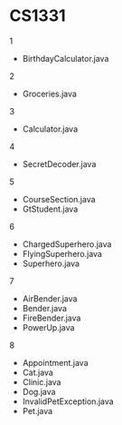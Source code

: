 # CS1331

1 
- BirthdayCalculator.java

2 
- Groceries.java

3 
- Calculator.java

4 
- SecretDecoder.java

5
- CourseSection.java
- GtStudent.java

6
- ChargedSuperhero.java
- FlyingSuperhero.java
- Superhero.java

7
- AirBender.java
- Bender.java
- FireBender.java
- PowerUp.java


8
- Appointment.java
- Cat.java
- Clinic.java
- Dog.java
- InvalidPetException.java
- Pet.java
